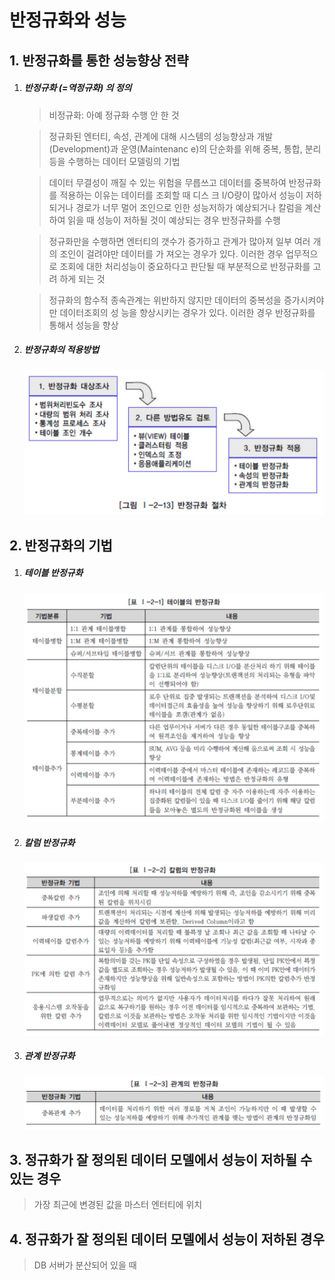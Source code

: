 # 반정규화와 성능

## 1. 반정규화를 통한 성능향상 전략

1. ##### 반정규화 (=역정규화) 의 정의

   > 비정규화: 아예 정규화 수행 안 한 것

   > 정규화된 엔터티, 속성, 관계에 대해 시스템의 성능향상과 개발(Development)과 운영(Maintenanc e)의 단순화를 위해 중복, 통합, 분리 등을 수행하는 데이터 모델링의 기법

   > 데이터 무결성이 깨질 수 있는 위험을 무릅쓰고 데이터를 중복하여 반정규화를 적용하는 이유는 데이터를 조회할 때 디스 크 I/O량이 많아서 성능이 저하되거나 경로가 너무 멀어 조인으로 인한 성능저하가 예상되거나 칼럼을 계산하여 읽을 때 성능이 저하될 것이 예상되는 경우 반정규화를 수행

   > 정규화만을 수행하면 엔터티의 갯수가 증가하고 관계가 많아져 일부 여러 개의 조인이 걸려야만 데이터를 가 져오는 경우가 있다. 이러한 경우 업무적으로 조회에 대한 처리성능이 중요하다고 판단될 때 부분적으로 반정규화를 고려 하게 되는 것

   > 정규화의 함수적 종속관계는 위반하지 않지만 데이터의 중복성을 증가시켜야만 데이터조회의 성 능을 향상시키는 경우가 있다. 이러한 경우 반정규화를 통해서 성능을 향상

2. ##### 반정규화의 적용방법

   ![](../../../../images/unseristep.png)

## 2. 반정규화의 기법

1. ##### 테이블 반정규화

   ![](../../../../images/tableunseri.png)

2. ##### 칼럼 반정규화

   ![](../../../../images/colunseri.png)

3. ##### 관계 반정규화

   ![](../../../../images/relationunseri.png)

## 3. 정규화가 잘 정의된 데이터 모델에서 성능이 저하될 수 있는 경우

> 가장 최근에 변경된 값을 마스터 엔터티에 위치

## 4. 정규화가 잘 정의된 데이터 모델에서 성능이 저하된 경우

> DB 서버가 분산되어 있을 때